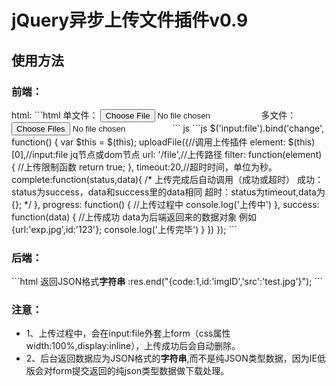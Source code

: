 <h1>jQuery异步上传文件插件v0.9</h1>
<h2>使用方法</h2>
<h3>前端：</h3>
html:
```html
单文件：
<input type="file" name="file" id="fileToUpload">
多文件：
<input type="file" name="file" id="fileToUpload" multiple="multiple">
```
js
```js
	$('input:file').bind('change', function() {
		var $this = $(this);
		uploadFile({//调用上传插件
			element: $(this)[0],//input:file jq节点或dom节点
			url: '/file',//上传路径
			filter: function(element) { //上传限制函数
				return true;
			},
			timeout:20,//超时时间，单位为秒。
			complete:function(status,data){
				/*
				上传完成后自动调用（成功或超时）
				成功：status为success，data和success里的data相同
				超时：status为timeout,data为{};
				*/
			},
			progress: function() { //上传过程中
				console.log('上传中')
			},
			success: function(data) { 
				//上传成功 data为后端返回来的数据对象 例如{url:'exp.jpg',id:'123'};
				console.log('上传完毕')
			}
		})
	});
```
<h3>后端：</h3>
```html
返回JSON格式<strong>字符串</strong> :res.end("{code:1,id:'imgID','src':'test.jpg'}");
```
<h3>注意：</h3>
<ul>
	<li>1、上传过程中，会在input:file外套上form（css属性width:100%,display:inline），上传成功后会自动删除。</li>
	<li>2、后台返回数据应为JSON格式的<strong>字符串</strong>,而不是纯JSON类型数据，因为IE低版会对form提交返回的纯json类型数据做下载处理。</li>
</ul>
